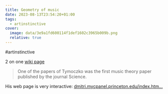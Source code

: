 ```yaml
---
title: Geometry of music
date: 2023-08-13T23:54:20+01:00
tags:
  - artinstinctive
cover:
  image: data/3e9a1fd600114f1def1602c3965b009b.png
  relative: true
---
```

\#artinstinctive

2 on one [wiki page](https://en.wikipedia.org/wiki/Orbifold)

> One of the papers of Tymoczko was the first music theory paper published by the journal Science.

His web page is very interactive:
[dmitri.mycpanel.princeton.edu/index.htm...](https://dmitri.mycpanel.princeton.edu/index.html)
